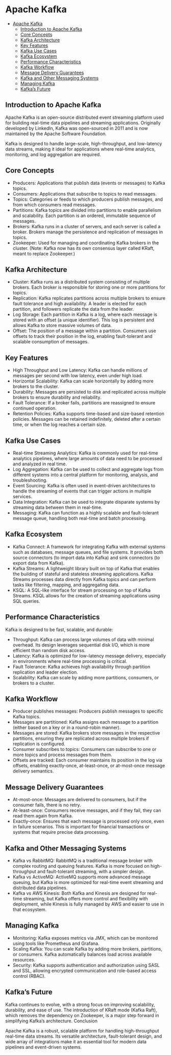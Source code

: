 # Apache Kafka

- [Apache Kafka](#apache-kafka)
  - [Introduction to Apache Kafka](#introduction-to-apache-kafka)
  - [Core Concepts](#core-concepts)
  - [Kafka Architecture](#kafka-architecture)
  - [Key Features](#key-features)
  - [Kafka Use Cases](#kafka-use-cases)
  - [Kafka Ecosystem](#kafka-ecosystem)
  - [Performance Characteristics](#performance-characteristics)
  - [Kafka Workflow](#kafka-workflow)
  - [Message Delivery Guarantees](#message-delivery-guarantees)
  - [Kafka and Other Messaging Systems](#kafka-and-other-messaging-systems)
  - [Managing Kafka](#managing-kafka)
  - [Kafka’s Future](#kafkas-future)

## Introduction to Apache Kafka

Apache Kafka is an open-source distributed event streaming platform used for building real-time data pipelines and streaming applications. Originally developed by LinkedIn, Kafka was open-sourced in 2011 and is now maintained by the Apache Software Foundation.

Kafka is designed to handle large-scale, high-throughput, and low-latency data streams, making it ideal for applications where real-time analytics, monitoring, and log aggregation are required.

## Core Concepts

- Producers: Applications that publish data (events or messages) to Kafka topics.
- Consumers: Applications that subscribe to topics to read messages.
- Topics: Categories or feeds to which producers publish messages, and from which consumers read messages.
- Partitions: Kafka topics are divided into partitions to enable parallelism and scalability. Each partition is an ordered, immutable sequence of messages.
- Brokers: Kafka runs in a cluster of servers, and each server is called a broker. Brokers manage the persistence and replication of messages in topics.
- Zookeeper: Used for managing and coordinating Kafka brokers in the cluster. (Note: Kafka now has its own consensus layer called KRaft, meant to replace Zookeeper.)

## Kafka Architecture

- Cluster: Kafka runs as a distributed system consisting of multiple brokers. Each broker is responsible for storing one or more partitions for topics.
- Replication: Kafka replicates partitions across multiple brokers to ensure fault tolerance and high availability. A leader is elected for each partition, and followers replicate the data from the leader.
- Log Storage: Each partition in Kafka is a log, where each message is stored with an offset (a unique identifier). This log is persistent and allows Kafka to store massive volumes of data.
- Offset: The position of a message within a partition. Consumers use offsets to track their position in the log, enabling fault-tolerant and scalable consumption of messages.

## Key Features

- High Throughput and Low Latency: Kafka can handle millions of messages per second with low latency, even under high load.
- Horizontal Scalability: Kafka can scale horizontally by adding more brokers to the cluster.
- Durability: Messages are persisted to disk and replicated across multiple brokers to ensure durability and reliability.
- Fault Tolerance: If a broker fails, partitions are reassigned to ensure continued operation.
- Retention Policies: Kafka supports time-based and size-based retention policies. Messages can be retained indefinitely, deleted after a certain time, or when the log reaches a certain size.

## Kafka Use Cases

- Real-time Streaming Analytics: Kafka is commonly used for real-time analytics pipelines, where large amounts of data need to be processed and analyzed in real time.
- Log Aggregation: Kafka can be used to collect and aggregate logs from different systems into a central platform for monitoring, analysis, and troubleshooting.
- Event Sourcing: Kafka is often used in event-driven architectures to handle the streaming of events that can trigger actions in multiple services.
- Data Integration: Kafka can be used to integrate disparate systems by streaming data between them in real-time.
- Messaging: Kafka can function as a highly scalable and fault-tolerant message queue, handling both real-time and batch processing.

## Kafka Ecosystem

- Kafka Connect: A framework for integrating Kafka with external systems such as databases, message queues, and file systems. It provides both source connectors (to import data into Kafka) and sink connectors (to export data from Kafka).
- Kafka Streams: A lightweight library built on top of Kafka that enables the building of stateful and stateless streaming applications. Kafka Streams processes data directly from Kafka topics and can perform tasks like filtering, mapping, and aggregating data.
- KSQL: A SQL-like interface for stream processing on top of Kafka Streams. KSQL allows for the creation of streaming applications using SQL queries.

## Performance Characteristics

Kafka is designed to be fast, scalable, and durable:

- Throughput: Kafka can process large volumes of data with minimal overhead. Its design leverages sequential disk I/O, which is more efficient than random disk access.
- Latency: Kafka is optimized for low-latency message delivery, especially in environments where real-time processing is critical.
- Fault Tolerance: Kafka achieves high availability through partition replication and leader election.
- Scalability: Kafka can scale by adding more partitions, consumers, or brokers to a cluster.

## Kafka Workflow

- Producer publishes messages: Producers publish messages to specific Kafka topics.
- Messages are partitioned: Kafka assigns each message to a partition (either based on a key or in a round-robin manner).
- Messages are stored: Kafka brokers store messages in the respective partitions, ensuring they are replicated across multiple brokers if replication is configured.
- Consumer subscribes to topics: Consumers can subscribe to one or more topics and process messages from them.
- Offsets are tracked: Each consumer maintains its position in the log via offsets, enabling exactly-once, at-least-once, or at-most-once message delivery semantics.

## Message Delivery Guarantees

- At-most-once: Messages are delivered to consumers, but if the consumer fails, there is no retry.
- At-least-once: Consumers receive messages, and if they fail, they can read them again from Kafka.
- Exactly-once: Ensures that each message is processed only once, even in failure scenarios. This is important for financial transactions or systems that require precise data processing.

## Kafka and Other Messaging Systems

- Kafka vs RabbitMQ: RabbitMQ is a traditional message broker with complex routing and queuing features. Kafka is more focused on high-throughput and fault-tolerant streaming, with a simpler design.
- Kafka vs ActiveMQ: ActiveMQ supports more advanced message queuing, but Kafka is more optimized for real-time event streaming and distributed data pipelines.
- Kafka vs AWS Kinesis: Both Kafka and Kinesis are designed for real-time streaming, but Kafka offers more control and flexibility with deployment, while Kinesis is fully managed by AWS and easier to use in that ecosystem.

## Managing Kafka

- Monitoring: Kafka exposes metrics via JMX, which can be monitored using tools like Prometheus and Grafana.
- Scaling Kafka: You can scale Kafka by adding more brokers, partitions, or consumers. Kafka automatically balances load across available resources.
- Security: Kafka supports authentication and authorization using SASL and SSL, allowing encrypted communication and role-based access control (RBAC).

## Kafka’s Future

Kafka continues to evolve, with a strong focus on improving scalability, durability, and ease of use. The introduction of KRaft mode (Kafka Raft), which removes the dependency on Zookeeper, is a major step forward in simplifying Kafka’s architecture.
Conclusion

Apache Kafka is a robust, scalable platform for handling high-throughput real-time data streams. Its versatile architecture, fault-tolerant design, and wide array of integrations make it an essential tool for modern data pipelines and event-driven systems.

